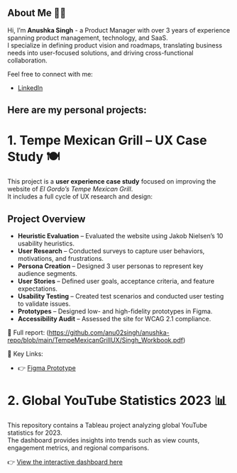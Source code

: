 ## About Me 👩‍💻
Hi, I’m **Anushka Singh** - a Product Manager with over 3 years of experience spanning product management, technology, and SaaS.  
I specialize in defining product vision and roadmaps, translating business needs into user-focused solutions, and driving cross-functional collaboration.  

Feel free to connect with me:  
- [LinkedIn](https://www.linkedin.com/in/anushka-singh-8ababa1b2/)  

## Here are my personal projects:

# 1. Tempe Mexican Grill – UX Case Study 🍽️

This project is a **user experience case study** focused on improving the website of *El Gordo’s Tempe Mexican Grill*.  
It includes a full cycle of UX research and design:

## Project Overview
- **Heuristic Evaluation** – Evaluated the website using Jakob Nielsen’s 10 usability heuristics.  
- **User Research** – Conducted surveys to capture user behaviors, motivations, and frustrations.  
- **Persona Creation** – Designed 3 user personas to represent key audience segments.  
- **User Stories** – Defined user goals, acceptance criteria, and feature expectations.  
- **Usability Testing** – Created test scenarios and conducted user testing to validate issues.  
- **Prototypes** – Designed low- and high-fidelity prototypes in Figma.  
- **Accessibility Audit** – Assessed the site for WCAG 2.1 compliance.

📄 Full report: (https://github.com/anu02singh/anushka-repo/blob/main/TempeMexicanGrillUX/Singh_Workbook.pdf)  

🔗 Key Links:
- 👉 [Figma Prototype](https://www.figma.com/file/35HnNMZp4H1AJBzGQA3Gaf/Singh_Final_Prototype)


# 2. Global YouTube Statistics 2023 📊

This repository contains a Tableau project analyzing global YouTube statistics for 2023.  
The dashboard provides insights into trends such as view counts, engagement metrics, and regional comparisons.  

👉 [View the interactive dashboard here](https://public.tableau.com/app/profile/anushka.singh5812/viz/IFT533_Phase3_Team33_1_17152795161740/GlobalYoutubeStatistics2023)


